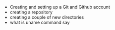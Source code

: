 * Creating and setting up a Git and Github account
* creating a repository
* creating a couple of new directories
* what is uname command say
